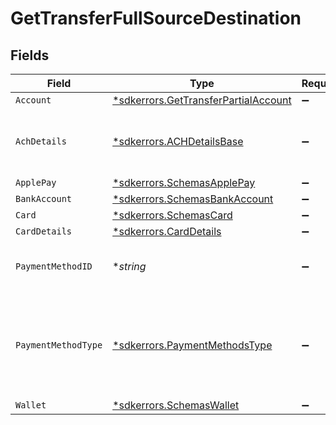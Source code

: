 # GetTransferFullSourceDestination


## Fields

| Field                                                                                    | Type                                                                                     | Required                                                                                 | Description                                                                              | Example                                                                                  |
| ---------------------------------------------------------------------------------------- | ---------------------------------------------------------------------------------------- | ---------------------------------------------------------------------------------------- | ---------------------------------------------------------------------------------------- | ---------------------------------------------------------------------------------------- |
| `Account`                                                                                | [*sdkerrors.GetTransferPartialAccount](../../models/errors/gettransferpartialaccount.md) | :heavy_minus_sign:                                                                       | N/A                                                                                      |                                                                                          |
| `AchDetails`                                                                             | [*sdkerrors.ACHDetailsBase](../../models/errors/achdetailsbase.md)                       | :heavy_minus_sign:                                                                       | ACH specific details about the transaction                                               |                                                                                          |
| `ApplePay`                                                                               | [*sdkerrors.SchemasApplePay](../../models/errors/schemasapplepay.md)                     | :heavy_minus_sign:                                                                       | N/A                                                                                      |                                                                                          |
| `BankAccount`                                                                            | [*sdkerrors.SchemasBankAccount](../../models/errors/schemasbankaccount.md)               | :heavy_minus_sign:                                                                       | N/A                                                                                      |                                                                                          |
| `Card`                                                                                   | [*sdkerrors.SchemasCard](../../models/errors/schemascard.md)                             | :heavy_minus_sign:                                                                       | N/A                                                                                      |                                                                                          |
| `CardDetails`                                                                            | [*sdkerrors.CardDetails](../../models/errors/carddetails.md)                             | :heavy_minus_sign:                                                                       | N/A                                                                                      |                                                                                          |
| `PaymentMethodID`                                                                        | **string*                                                                                | :heavy_minus_sign:                                                                       | UUID v4                                                                                  | ec7e1848-dc80-4ab0-8827-dd7fc0737b43                                                     |
| `PaymentMethodType`                                                                      | [*sdkerrors.PaymentMethodsType](../../models/errors/paymentmethodstype.md)               | :heavy_minus_sign:                                                                       | The payment method type that represents a payment rail and directionality                |                                                                                          |
| `Wallet`                                                                                 | [*sdkerrors.SchemasWallet](../../models/errors/schemaswallet.md)                         | :heavy_minus_sign:                                                                       | N/A                                                                                      |                                                                                          |